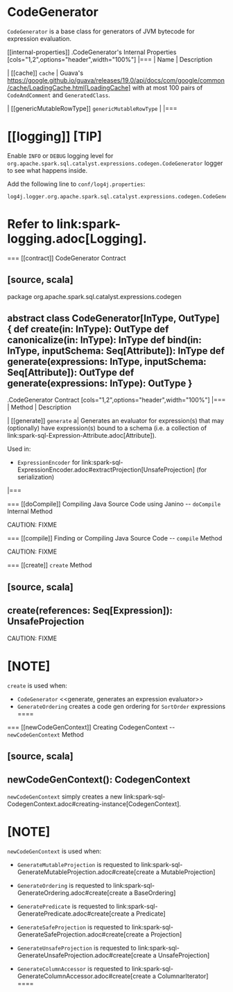 # CodeGenerator

`CodeGenerator` is a base class for generators of JVM bytecode for expression evaluation.

[[internal-properties]]
.CodeGenerator's Internal Properties
[cols="1,2",options="header",width="100%"]
|===
| Name
| Description

| [[cache]] `cache`
| Guava's https://google.github.io/guava/releases/19.0/api/docs/com/google/common/cache/LoadingCache.html[LoadingCache] with at most 100 pairs of `CodeAndComment` and `GeneratedClass`.

| [[genericMutableRowType]] `genericMutableRowType`
|
|===

[[logging]]
[TIP]
====
Enable `INFO` or `DEBUG` logging level for `org.apache.spark.sql.catalyst.expressions.codegen.CodeGenerator` logger to see what happens inside.

Add the following line to `conf/log4j.properties`:

```
log4j.logger.org.apache.spark.sql.catalyst.expressions.codegen.CodeGenerator=DEBUG
```

Refer to link:spark-logging.adoc[Logging].
====

=== [[contract]] CodeGenerator Contract

[source, scala]
----
package org.apache.spark.sql.catalyst.expressions.codegen

abstract class CodeGenerator[InType, OutType] {
  def create(in: InType): OutType
  def canonicalize(in: InType): InType
  def bind(in: InType, inputSchema: Seq[Attribute]): InType
  def generate(expressions: InType, inputSchema: Seq[Attribute]): OutType
  def generate(expressions: InType): OutType
}
----

.CodeGenerator Contract
[cols="1,2",options="header",width="100%"]
|===
| Method
| Description

| [[generate]] `generate`
a| Generates an evaluator for expression(s) that may (optionally) have expression(s) bound to a schema (i.e. a collection of link:spark-sql-Expression-Attribute.adoc[Attribute]).

Used in:

* `ExpressionEncoder` for link:spark-sql-ExpressionEncoder.adoc#extractProjection[UnsafeProjection] (for serialization)

|===

=== [[doCompile]] Compiling Java Source Code using Janino -- `doCompile` Internal Method

CAUTION: FIXME

=== [[compile]] Finding or Compiling Java Source Code -- `compile` Method

CAUTION: FIXME

=== [[create]] `create` Method

[source, scala]
----
create(references: Seq[Expression]): UnsafeProjection
----

CAUTION: FIXME

[NOTE]
====
`create` is used when:

* `CodeGenerator` <<generate, generates an expression evaluator>>
* `GenerateOrdering` creates a code gen ordering for `SortOrder` expressions
====

=== [[newCodeGenContext]] Creating CodegenContext -- `newCodeGenContext` Method

[source, scala]
----
newCodeGenContext(): CodegenContext
----

`newCodeGenContext` simply creates a new link:spark-sql-CodegenContext.adoc#creating-instance[CodegenContext].

[NOTE]
====
`newCodeGenContext` is used when:

* `GenerateMutableProjection` is requested to link:spark-sql-GenerateMutableProjection.adoc#create[create a MutableProjection]

* `GenerateOrdering` is requested to link:spark-sql-GenerateOrdering.adoc#create[create a BaseOrdering]

* `GeneratePredicate` is requested to link:spark-sql-GeneratePredicate.adoc#create[create a Predicate]

* `GenerateSafeProjection` is requested to link:spark-sql-GenerateSafeProjection.adoc#create[create a Projection]

* `GenerateUnsafeProjection` is requested to link:spark-sql-GenerateUnsafeProjection.adoc#create[create a UnsafeProjection]

* `GenerateColumnAccessor` is requested to link:spark-sql-GenerateColumnAccessor.adoc#create[create a ColumnarIterator]
====
